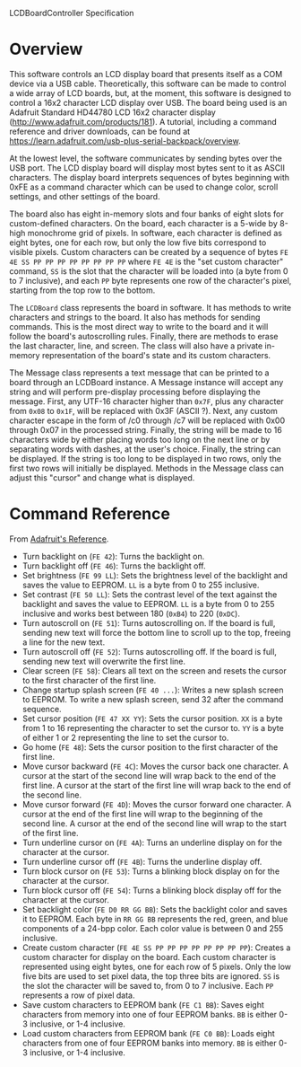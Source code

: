 LCDBoardController Specification

# Overview
This software controls an LCD display board that presents itself as a COM device via a USB cable. Theoretically, this software can be made to control a wide array of LCD boards, but, at the moment, this software is designed to control a 16x2 character LCD display over USB. The board being used is an Adafruit Standard HD44780 LCD 16x2 character display (http://www.adafruit.com/products/181). A tutorial, including a command reference and driver downloads, can be found at https://learn.adafruit.com/usb-plus-serial-backpack/overview.

At the lowest level, the software communicates by sending bytes over the USB port. The LCD display board will display most bytes sent to it as ASCII characters. The display board interprets sequences of bytes beginning with 0xFE as a command character which can be used to change color, scroll settings, and other settings of the board.

The board also has eight in-memory slots and four banks of eight slots for custom-defined characters. On the board, each character is a 5-wide by 8-high monochrome grid of pixels. In software, each character is defined as eight bytes, one for each row, but only the low five bits correspond to visible pixels. Custom characters can be created by a sequence of bytes `FE 4E SS PP PP PP PP PP PP PP PP` where `FE 4E` is the "set custom character" command, `SS` is the slot that the character will be loaded into (a byte from 0 to 7 inclusive), and each `PP` byte represents one row of the character's pixel, starting from the top row to the bottom.

The `LCDBoard` class represents the board in software. It has methods to write characters and strings to the board. It also has methods for sending commands. This is the most direct way to write to the board and it will follow the board's autoscrolling rules. Finally, there are methods to erase the last character, line, and screen. The class will also have a private in-memory representation of the board's state and its custom characters.

The Message class represents a text message that can be printed to a board through an LCDBoard instance. A Message instance will accept any string and will perform pre-display processing before displaying the message. First, any UTF-16 character higher than `0x7F`, plus any character from `0x08` to `0x1F`, will be replaced with 0x3F (ASCII ?). Next, any custom character escape in the form of /c0 through /c7 will be replaced with 0x00 through 0x07 in the processed string. Finally, the string will be made to 16 characters wide by either placing words too long on the next line or by separating words with dashes, at the user's choice. Finally, the string can be displayed. If the string is too long to be displayed in two rows, only the first two rows will initially be displayed. Methods in the Message class can adjust this "cursor" and change what is displayed.

# Command Reference

From [Adafruit's Reference](https://learn.adafruit.com/usb-plus-serial-backpack/command-reference).

* Turn backlight on (`FE 42`): Turns the backlight on.
* Turn backlight off (`FE 46`): Turns the backlight off.
* Set brightness (`FE 99 LL`): Sets the brightness level of the backlight and saves the value to EEPROM. `LL` is a byte from 0 to 255 inclusive.
* Set contrast (`FE 50 LL`): Sets the contrast level of the text against the backlight and saves the value to EEPROM. `LL` is a byte from 0 to 255 inclusive and works best between 180 (`0xB4`) to 220 (`0xDC`).
* Turn autoscroll on (`FE 51`): Turns autoscrolling on. If the board is full, sending new text will force the bottom line to scroll up to the top, freeing a line for the new text.
* Turn autoscroll off (`FE 52`): Turns autoscrolling off. If the board is full, sending new text will overwrite the first line.
* Clear screen (`FE 58`): Clears all text on the screen and resets the cursor to the first character of the first line.
* Change startup splash screen (`FE 40 ...`): Writes a new splash screen to EEPROM. To write a new splash screen, send 32 after the command sequence.
* Set cursor position (`FE 47 XX YY`): Sets the cursor position. `XX` is a byte from 1 to 16 representing the character to set the cursor to. `YY` is a byte of either 1 or 2 representing the line to set the cursor to.
* Go home (`FE 48`): Sets the cursor position to the first character of the first line.
* Move cursor backward (`FE 4C`): Moves the cursor back one character. A cursor at the start of the second line will wrap back to the end of the first line. A cursor at the start of the first line will wrap back to the end of the second line.
* Move cursor forward (`FE 4D`): Moves the cursor forward one character. A cursor at the end of the first line will wrap to the beginning of the second line. A cursor at the end of the second line will wrap to the start of the first line.
* Turn underline cursor on (`FE 4A`): Turns an underline display on for the character at the cursor.
* Turn underline cursor off (`FE 4B`): Turns the underline display off.
* Turn block cursor on (`FE 53`): Turns a blinking block display on for the character at the cursor.
* Turn block cursor off (`FE 54`): Turns a blinking block display off for the character at the cursor.
* Set backlight color (`FE D0 RR GG BB`): Sets the backlight color and saves it to EEPROM. Each byte in `RR GG BB` represents the red, green, and blue components of a 24-bpp color. Each color value is between 0 and 255 inclusive.
* Create custom character (`FE 4E SS PP PP PP PP PP PP PP PP`): Creates a custom character for display on the board. Each custom character is represented using eight bytes, one for each row of 5 pixels. Only the low five bits are used to set pixel data, the top three bits are ignored. `SS` is the slot the character will be saved to, from 0 to 7 inclusive. Each `PP` represents a row of pixel data.
* Save custom characters to EEPROM bank (`FE C1 BB`): Saves eight characters from memory into one of four EEPROM banks. `BB` is either 0-3 inclusive, or 1-4 inclusive.
* Load custom characters from EEPROM bank (`FE C0 BB`): Loads eight characters from one of four EEPROM banks into memory. `BB` is either 0-3 inclusive, or 1-4 inclusive.